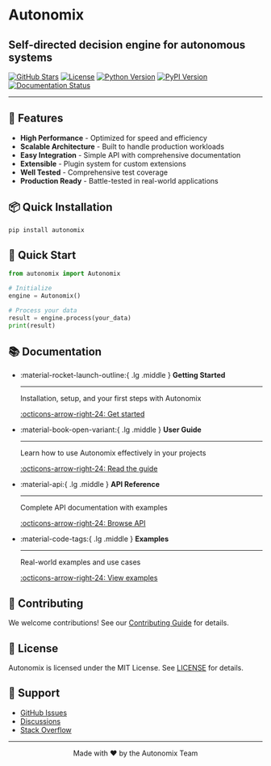 # Autonomix

## Self-directed decision engine for autonomous systems

[![GitHub Stars](https://img.shields.io/github/stars/prakashgbid/autonomix-engine?style=social)](https://github.com/prakashgbid/autonomix-engine)
[![License](https://img.shields.io/badge/license-MIT-blue.svg)](https://github.com/prakashgbid/autonomix-engine/blob/main/LICENSE)
[![Python Version](https://img.shields.io/badge/python-3.8%2B-blue)](https://www.python.org)
[![PyPI Version](https://img.shields.io/pypi/v/autonomix)](https://pypi.org/project/autonomix/)
[![Documentation Status](https://img.shields.io/badge/docs-latest-green)](https://prakashgbid.github.io/autonomix-engine/)

---

## 🚀 Features

- **High Performance** - Optimized for speed and efficiency
- **Scalable Architecture** - Built to handle production workloads
- **Easy Integration** - Simple API with comprehensive documentation
- **Extensible** - Plugin system for custom extensions
- **Well Tested** - Comprehensive test coverage
- **Production Ready** - Battle-tested in real-world applications

## 📦 Quick Installation

```bash
pip install autonomix
```

## 🎯 Quick Start

```python
from autonomix import Autonomix

# Initialize
engine = Autonomix()

# Process your data
result = engine.process(your_data)
print(result)
```

## 📚 Documentation

<div class="grid cards" markdown>

-   :material-rocket-launch-outline:{ .lg .middle } **Getting Started**

    ---

    Installation, setup, and your first steps with Autonomix

    [:octicons-arrow-right-24: Get started](getting-started/installation.md)

-   :material-book-open-variant:{ .lg .middle } **User Guide**

    ---

    Learn how to use Autonomix effectively in your projects

    [:octicons-arrow-right-24: Read the guide](guide/overview.md)

-   :material-api:{ .lg .middle } **API Reference**

    ---

    Complete API documentation with examples

    [:octicons-arrow-right-24: Browse API](api/core.md)

-   :material-code-tags:{ .lg .middle } **Examples**

    ---

    Real-world examples and use cases

    [:octicons-arrow-right-24: View examples](examples/basic.md)

</div>

## 🤝 Contributing

We welcome contributions! See our [Contributing Guide](development/contributing.md) for details.

## 📄 License

Autonomix is licensed under the MIT License. See [LICENSE](license.md) for details.

## 🌟 Support

- [GitHub Issues](https://github.com/prakashgbid/autonomix-engine/issues)
- [Discussions](https://github.com/prakashgbid/autonomix-engine/discussions)
- [Stack Overflow](https://stackoverflow.com/questions/tagged/autonomix)

---

<p align="center">
  Made with ❤️ by the Autonomix Team
</p>
